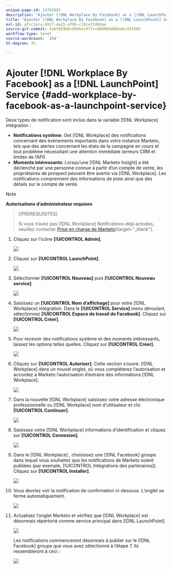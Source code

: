 ```yaml
---
unique-page-id: 14745982
description: "Ajouter [!DNL Workplace By Facebook] as a [!DNL LaunchPoint Service] - Documents Marketo - Documentation du produit"
title: "Ajouter [!DNL Workplace By Facebook] as a [!DNL LaunchPoint] Service"
exl-id: afcc1eca-8927-4a25-af9b-c18cef24b0ae
source-git-commit: 1a6f029b8c9665ecd7fcc066004d88ee6c915505
workflow-type: tm+mt
source-wordcount: '254'
ht-degree: 3%

---
```


# Ajouter [!DNL Workplace By Facebook] as a [!DNL LaunchPoint] Service {#add-workplace-by-facebook-as-a-launchpoint-service}

Deux types de notification sont inclus dans la variable [!DNL Workplace] intégration :

* **Notifications système**: Get [!DNL Workplace] des notifications concernant des événements importants dans votre instance Marketo, tels que des alertes concernant les états de la campagne en cours et tout problème nécessitant une attention immédiate (erreurs CRM et limites de l’API).
* **Moments intéressants**: Lorsqu’une [!DNL Marketo Insight] a été déclenché par une personne connue à partir d’un compte de vente, les propriétaires de prospect peuvent être avertis via [!DNL Workplace]. Les notifications comprennent des informations de piste ainsi que des détails sur le compte de vente.

>[!NOTE]
>
>**Autorisations d’administrateur requises**

>[!PREREQUISITES]
>
>Si vous n’avez pas [!DNL Workplace] Notifications déjà activées, veuillez contacter [Prise en charge de Marketo](https://nation.marketo.com/t5/Support/ct-p/Support){target="_blank"}.

1. Cliquez sur l&#39;icône **[!UICONTROL Admin]**.

   ![](assets/add-workplace-by-facebook-as-a-launchpoint-service-1.png)

1. Cliquez sur **[!UICONTROL LaunchPoint]**.

   ![](assets/add-workplace-by-facebook-as-a-launchpoint-service-2.png)

1. Sélectionner **[!UICONTROL Nouveau]** puis **[!UICONTROL Nouveau service]**.

   ![](assets/add-workplace-by-facebook-as-a-launchpoint-service-3.png)

1. Saisissez un **[!UICONTROL Nom d’affichage]** pour votre [!DNL Workplace] intégration. Dans le **[!UICONTROL Service]** menu déroulant, sélectionnez **[!UICONTROL Espace de travail de Facebook]**. Cliquez sur **[!UICONTROL Créer]**.

   ![](assets/add-workplace-by-facebook-as-a-launchpoint-service-4.png)

1. Pour recevoir des notifications système et des moments intéressants, laissez les options telles quelles. Cliquez sur **[!UICONTROL Créer]**.

   ![](assets/add-workplace-by-facebook-as-a-launchpoint-service-5.png)

1. Cliquez sur **[!UICONTROL Autoriser]**. Cette section s’ouvre. [!DNL Workplace] dans un nouvel onglet, où vous compléterez l’autorisation et accordez à Marketo l’autorisation d’extraire des informations [!DNL Workplace].

   ![](assets/add-workplace-by-facebook-as-a-launchpoint-service-6.png)

1. Dans la nouvelle [!DNL Workplace] saisissez votre adresse électronique professionnelle ou [!DNL Workplace] nom d’utilisateur et clic **[!UICONTROL Continuer]**.

   ![](assets/add-workplace-by-facebook-as-a-launchpoint-service-7.png)

1. Saisissez votre [!DNL Workplace] informations d’identification et cliquez sur **[!UICONTROL Connexion]**.

   ![](assets/add-workplace-by-facebook-as-a-launchpoint-service-8.png)

1. Dans le [!DNL Workplace] , choisissez une [!DNL Facebook] groupe dans lequel vous souhaitez que les notifications de Marketo soient publiées (par exemple, [!UICONTROL Intégrations des partenaires]). Cliquez sur **[!UICONTROL Installer]**.

   ![](assets/add-workplace-by-facebook-as-a-launchpoint-service-9.png)

1. Vous devriez voir la notification de confirmation ci-dessous. L’onglet se ferme automatiquement.

   ![](assets/add-workplace-by-facebook-as-a-launchpoint-service-10.png)

1. Actualisez l’onglet Marketo et vérifiez que [!DNL Workplace] est désormais répertorié comme service principal dans [!DNL LaunchPoint].

   ![](assets/add-workplace-by-facebook-as-a-launchpoint-service-11.png)

   Les notifications commenceront désormais à publier sur le [!DNL Facebook] groupe que vous avez sélectionné à l’étape 7. Ils ressembleront à ceci :

   ![](assets/add-workplace-by-facebook-as-a-launchpoint-service-12.png)
